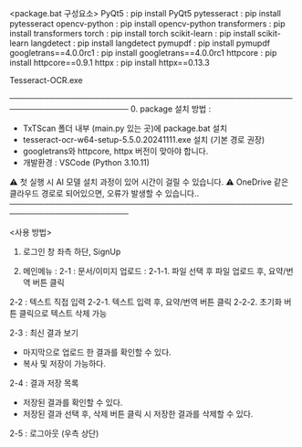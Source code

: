 <package.bat 구성요소>
PyQt5 : pip install PyQt5
pytesseract : pip install pytesseract
opencv-python : pip install opencv-python
transformers : pip install transformers
torch : pip install torch
scikit-learn : pip install scikit-learn
langdetect : pip install langdetect
pymupdf : pip install pymupdf
googletrans==4.0.0rc1 : pip install googletrans==4.0.0rc1
httpcore : pip install httpcore==0.9.1
httpx : pip install httpx==0.13.3

<exe>
Tesseract-OCR.exe

───────────────────────────────────────────────────────────────────────
0. package 설치 방법 : 
 - TxTScan 폴더 내부 (main.py 있는 곳)에 package.bat 설치
 - tesseract-ocr-w64-setup-5.5.0.20241111.exe 설치 (기본 경로 권장)
 - googletrans와 httpcore, httpx 버전이 맞아야 합니다.
 - 개발환경 : VSCode (Python 3.10.11)

 ⚠ 첫 실행 시 AI 모델 설치 과정이 있어 시간이 걸릴 수 있습니다.
 ⚠ OneDrive 같은 클라우드 경로로 되어있으면, 오류가 발생할 수 있습니다..
───────────────────────────────────────────────────────────────────────

<사용 방법>

1. 로그인 창 좌측 하단, SignUp

2. 메인메뉴 :
 2-1 : 문서/이미지 업로드 :
  2-1-1. 파일 선택 후 파일 업로드 후, 요약/번역 버튼 클릭

 2-2 : 텍스트 직접 입력
   2-2-1. 텍스트 입력 후, 요약/번역 버튼 클릭
   2-2-2. 초기화 버튼 클릭으로 텍스트 삭제 가능

 2-3 : 최신 결과 보기
  - 마지막으로 업로드 한 결과를 확인할 수 있다.
  - 복사 및 저장이 가능하다.

 2-4 : 결과 저장 목록
  - 저장된 결과를 확인할 수 있다.
  - 저장된 결과 선택 후, 삭제 버튼 클릭 시 저장한 결과를 삭제할 수 있다.

 2-5 : 로그아웃 (우측 상단)